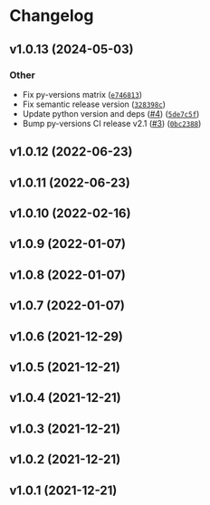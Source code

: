# Changelog

<!--next-version-placeholder-->

## v1.0.13 (2024-05-03)

### Other

* Fix py-versions matrix ([`e746813`](https://github.com/WIPACrepo/people-directory/commit/e7468138a90298a2a59b2c7295a5b646cc86a9db))
* Fix semantic release version ([`328398c`](https://github.com/WIPACrepo/people-directory/commit/328398ce7421d3c984b0b620e7e8b4c5e5c411d9))
* Update python version and deps ([#4](https://github.com/WIPACrepo/people-directory/issues/4)) ([`5de7c5f`](https://github.com/WIPACrepo/people-directory/commit/5de7c5f5d117614e60e7fab83d663c8e7837d005))
* Bump py-versions CI release v2.1 ([#3](https://github.com/WIPACrepo/people-directory/issues/3)) ([`0bc2388`](https://github.com/WIPACrepo/people-directory/commit/0bc2388d87721a9f2c36169ed58fb378fd2f1a76))

## v1.0.12 (2022-06-23)


## v1.0.11 (2022-06-23)


## v1.0.10 (2022-02-16)


## v1.0.9 (2022-01-07)


## v1.0.8 (2022-01-07)


## v1.0.7 (2022-01-07)


## v1.0.6 (2021-12-29)


## v1.0.5 (2021-12-21)


## v1.0.4 (2021-12-21)


## v1.0.3 (2021-12-21)


## v1.0.2 (2021-12-21)


## v1.0.1 (2021-12-21)

